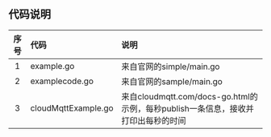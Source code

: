 ## 代码说明
|序号            |代码            | 说明     |
|   :----:      |:----           |:----    |
|1              |example.go      | 来自官网的simple/main.go         |
|2              |examplecode.go  | 来自官网的sample/main.go             |
|3              |cloudMqttExample.go|来自cloudmqtt.com/docs-go.html的示例，每秒publish一条信息，接收并打印出每秒的时间|